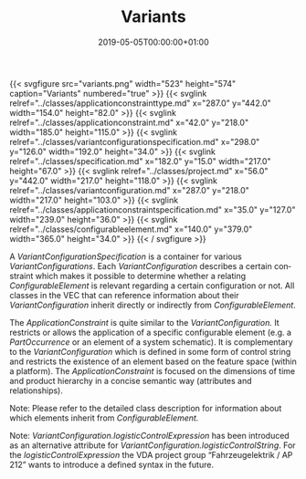 ﻿---
title: Variants
toc: false
type: specs
date: "2019-05-05T00:00:00+01:00"
draft: false
menu:
  vec120:
    identifier: key-concepts/variants    
    parent: key-concepts
    weight: 1001006 

# Prev/next pager order (if `docs_section_pager` enabled in `params.toml`)
weight: 1001006
---
{{< svgfigure src="variants.png" width="523" height="574" caption="Variants" numbered="true" >}}
  {{< svglink relref="../classes/applicationconstrainttype.md" x="287.0" y="442.0" width="154.0" height="82.0" >}}
  {{< svglink relref="../classes/applicationconstraint.md" x="42.0" y="218.0" width="185.0" height="115.0" >}}
  {{< svglink relref="../classes/variantconfigurationspecification.md" x="298.0" y="126.0" width="192.0" height="34.0" >}}
  {{< svglink relref="../classes/specification.md" x="182.0" y="15.0" width="217.0" height="67.0" >}}
  {{< svglink relref="../classes/project.md" x="56.0" y="442.0" width="217.0" height="118.0" >}}
  {{< svglink relref="../classes/variantconfiguration.md" x="287.0" y="218.0" width="217.0" height="103.0" >}}
  {{< svglink relref="../classes/applicationconstraintspecification.md" x="35.0" y="127.0" width="239.0" height="36.0" >}}
  {{< svglink relref="../classes/configurableelement.md" x="140.0" y="379.0" width="365.0" height="34.0" >}}
{{< / svgfigure >}}
<html>   <head>     </head>   <body>     <p> <span lang="EN-US">A <i>VariantConfigurationSpecification</i> is a container for </span><span lang="EN-GB">various </span><span lang="EN-US"><i>VariantConfigurations</i></span><span lang="EN-US">. Each <i>VariantConfiguration</i> describes a certain constraint which makes it possible to determine whether a relating <i>ConfigurableElement</i> is relevant regarding a certain configuration or not. All classes in the VEC that can reference information about their <i>VariantConfiguration</i> inherit directly or indirectly from <i>ConfigurableElement</i>. </span>      </p>      <p> The <i>ApplicationConstraint </i>is quite similar to the <i>VariantConfiguration. </i>It restricts or allows the application of a specific configurable element (e.g. a <i>PartOccurrence </i>or an element of a system schematic). It is complementary to the <i>VariantConfiguration </i>which is defined in some form of control string and restricts the existence of an element based on the feature space (within a platform). The <i>ApplicationConstraint </i>is focused on the dimensions of time and product hierarchy in a concise semantic way (attributes and relationships).      </p>      <p> Note: Please refer to the detailed class description for information about which elements inherit from <i>ConfigurableElement.</i>      </p>      <p> <span lang="EN-GB">Note: <i>VariantConfiguration.logisticControlExpression</i> has been introduced as an alternative attribute for <i>VariantConfiguration.logisticControlString</i>. For the <i>logisticControlExpression</i> the VDA project group &ldquo;Fahrzeugelektrik / AP 212&rdquo; wants to introduce a defined syntax in the future. </span>      </p>  </body> </html>

